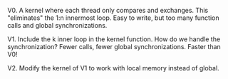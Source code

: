V0. A kernel where each thread only compares and exchanges. This "eliminates" the 1:n 
innermost loop. Easy to write, but too many function calls and global synchronizations.

V1. Include the k inner loop in the kernel function. How do we handle the synchronization? 
Fewer calls, fewer global synchronizations. Faster than V0!

V2. Modify the kernel of V1 to work with local memory instead of global.
